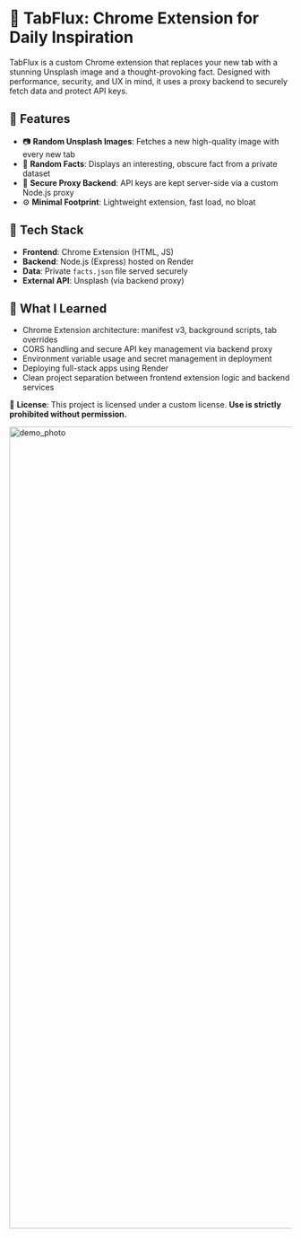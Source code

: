 # 🧠 TabFlux: Chrome Extension for Daily Inspiration

TabFlux is a custom Chrome extension that replaces your new tab with a stunning Unsplash image and a thought-provoking fact. Designed with performance, security, and UX in mind, it uses a proxy backend to securely fetch data and protect API keys.

## 🚀 Features

- 📷 **Random Unsplash Images**: Fetches a new high-quality image with every new tab
- 🧠 **Random Facts**: Displays an interesting, obscure fact from a private dataset
- 🔐 **Secure Proxy Backend**: API keys are kept server-side via a custom Node.js proxy
- ⚙️ **Minimal Footprint**: Lightweight extension, fast load, no bloat

## 🧩 Tech Stack

- **Frontend**: Chrome Extension (HTML, JS)
- **Backend**: Node.js (Express) hosted on Render
- **Data**: Private `facts.json` file served securely
- **External API**: Unsplash (via backend proxy)

## 🧠 What I Learned

- Chrome Extension architecture: manifest v3, background scripts, tab overrides
- CORS handling and secure API key management via backend proxy
- Environment variable usage and secret management in deployment
- Deploying full-stack apps using Render
- Clean project separation between frontend extension logic and backend services

📌 **License**: This project is licensed under a custom license. **Use is strictly prohibited without permission.**

<img width="1429" alt="demo_photo" src="https://github.com/user-attachments/assets/12bef300-3d9c-40fb-a90d-0e33cbea23b4" />

